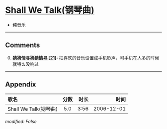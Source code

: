 # [Shall We Talk(钢琴曲)](https://music.163.com/song?id=65722)

* 纯音乐


---

## Comments
0. **[猜猜情寻猜猜情寻 \[21\]](https://music.163.com/#/user/home?id=105894416):** 把喜欢的音乐设置成手机铃声，可手机在人多的时候就特么没响过



---

## Appendix

|歌名|分数|时长|时间|
|:---|:---:|---:|---:|
|Shall We Talk(钢琴曲)|5.0|3:56|2006-12-01

*modified: False*